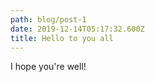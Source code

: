 ```yaml
---
path: blog/post-1
date: 2019-12-14T05:17:32.600Z
title: Hello to you all
---
```

I hope you're well!
